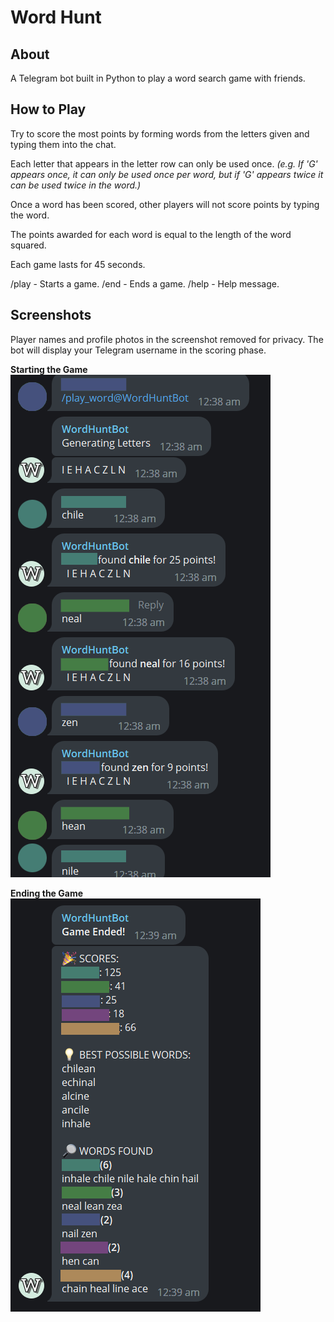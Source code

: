 # Word Hunt 

## About 

A Telegram bot built in Python to play a word search game with friends.

## How to Play
Try to score the most points by forming words from the letters given and typing them into the chat.

Each letter that appears in the letter row can only be used once. *(e.g. If 'G' appears once, it can only be used once per word, but if 'G' appears twice it can be used twice in the word.)*

Once a word has been scored, other players will not score points by typing the word.

The points awarded for each word is equal to the length of the word squared.

Each game lasts for 45 seconds.

/play - Starts a game.
/end - Ends a game.
/help - Help message.

## Screenshots

Player names and profile photos in the screenshot removed for privacy. The bot will display your Telegram username in the scoring phase.

**Starting the Game**
![Starting the Game](screenshots/start-screenshot.png)

**Ending the Game**
![Ending the Game](screenshots/end-screenshot.png)